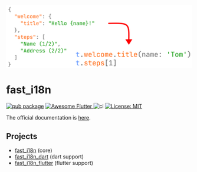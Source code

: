 ![featured](fast_i18n/resources/featured.svg)

# fast_i18n

[![pub package](https://img.shields.io/pub/v/fast_i18n.svg)](https://pub.dev/packages/fast_i18n)
<a href="https://github.com/Solido/awesome-flutter">
   <img alt="Awesome Flutter" src="https://img.shields.io/badge/Awesome-Flutter-blue.svg?longCache=true" />
</a>
![ci](https://github.com/Tienisto/flutter-fast-i18n/actions/workflows/ci.yml/badge.svg)
[![License: MIT](https://img.shields.io/badge/License-MIT-yellow.svg)](https://opensource.org/licenses/MIT)

The official documentation is [here](https://github.com/Tienisto/flutter-fast-i18n/tree/master/fast_i18n).

## Projects

- [fast_i18n](https://github.com/Tienisto/flutter-fast-i18n/tree/master/fast_i18n) (core)
- [fast_i18n_dart](https://github.com/Tienisto/flutter-fast-i18n/tree/master/fast_i18n_dart) (dart support)
- [fast_i18n_flutter](https://github.com/Tienisto/flutter-fast-i18n/tree/master/fast_i18n_flutter) (flutter support)
